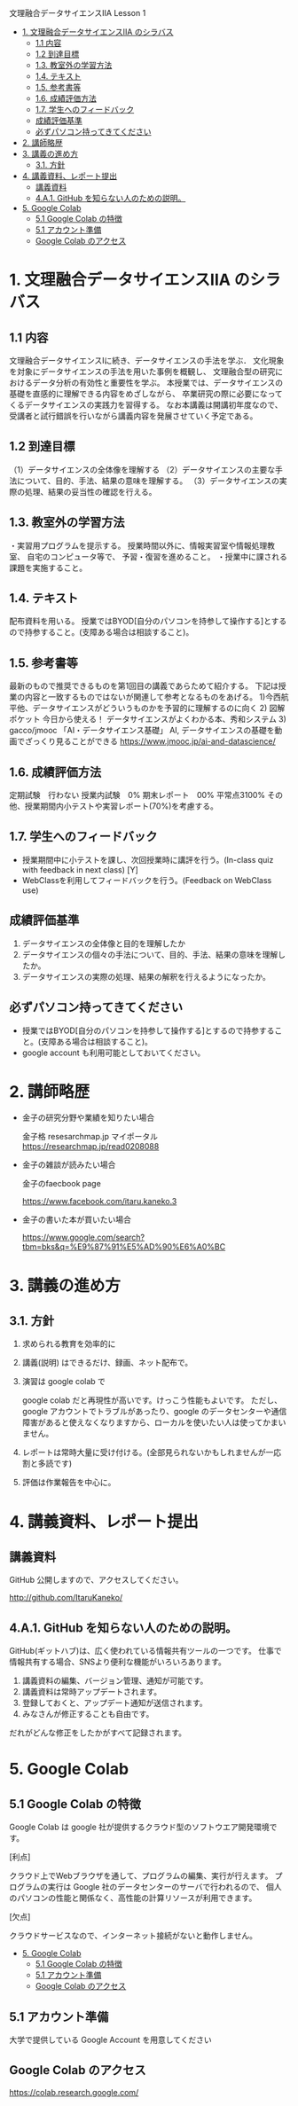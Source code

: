 文理融合データサイエンスIIA Lesson 1

- [1. 文理融合データサイエンスIIA のシラバス](#1-文理融合データサイエンスiia-のシラバス)
  - [1.1 内容](#11-内容)
  - [1.2 到達目標](#12-到達目標)
  - [1.3. 教室外の学習方法](#13-教室外の学習方法)
  - [1.4. テキスト](#14-テキスト)
  - [1.5. 参考書等](#15-参考書等)
  - [1.6. 成績評価方法](#16-成績評価方法)
  - [1.7. 学生へのフィードバック](#17-学生へのフィードバック)
  - [成績評価基準](#成績評価基準)
  - [必ずパソコン持ってきてください](#必ずパソコン持ってきてください)
- [2. 講師略歴](#2-講師略歴)
- [3. 講義の進め方](#3-講義の進め方)
  - [3.1. 方針](#31-方針)
- [4. 講義資料、レポート提出](#4-講義資料レポート提出)
  - [講義資料](#講義資料)
  - [4.A.1. GitHub を知らない人のための説明。](#4a1-github-を知らない人のための説明)
- [5. Google Colab](#5-google-colab)
  - [5.1 Google Colab の特徴](#51-google-colab-の特徴)
  - [5.1 アカウント準備](#51-アカウント準備)
  - [Google Colab のアクセス](#google-colab-のアクセス)



# 1. 文理融合データサイエンスIIA のシラバス
## 1.1 内容
文理融合データサイエンスIに続き、データサイエンスの手法を学ぶ．
文化現象を対象にデータサイエンスの手法を用いた事例を概観し、
文理融合型の研究におけるデータ分析の有効性と重要性を学ぶ。
本授業では、データサイエンスの基礎を直感的に理解できる内容をめざしながら、
卒業研究の際に必要になってくるデータサイエンスの実践力を習得する。
なお本講義は開講初年度なので、
受講者と試行錯誤を行いながら講義内容を発展させていく予定である。

## 1.2 到達目標
（1）データサイエンスの全体像を理解する
（2）データサイエンスの主要な手法について、目的、手法、結果の意味を理解する。
（3）データサイエンスの実際の処理、結果の妥当性の確認を行える。

## 1.3. 教室外の学習方法
・実習用プログラムを提示する。
授業時間以外に、情報実習室や情報処理教室、
自宅のコンピュータ等で、
予習・復習を進めること。
・授業中に課される課題を実施すること。

## 1.4. テキスト
配布資料を用いる。
授業ではBYOD[自分のパソコンを持参して操作する]とするので持参すること。(支障ある場合は相談すること)。

## 1.5. 参考書等
最新のもので推奨できるものを第1回目の講義であらためて紹介する。
下記は授業の内容と一致するものではないが関連して参考となるものをあげる。
1)今西航平他、データサイエンスがどういうものかを予習的に理解するのに向く
2) 図解ポケット 今日から使える！ データサイエンスがよくわかる本、秀和システム
3) gacco/jmooc 「AI・データサイエンス基礎」
AI, データサイエンスの基礎を動画でざっくり見ることができる
https://www.jmooc.jp/ai-and-datascience/


## 1.6. 成績評価方法
定期試験　行わない
授業内試験　0%
期末レポート　00%
平常点3100%
その他、授業期間内小テストや実習レポート(70%)を考慮する。

## 1.7. 学生へのフィードバック
- 授業期間中に小テストを課し、次回授業時に講評を行う。(In-class quiz with feedback in next class) [Y]
- WebClassを利用してフィードバックを行う。(Feedback on WebClass use)

## 成績評価基準
1. データサイエンスの全体像と目的を理解したか
2. データサイエンスの個々の手法について、目的、手法、結果の意味を理解したか。
3. データサイエンスの実際の処理、結果の解釈を行えるようになったか。

## 必ずパソコン持ってきてください

- 授業ではBYOD[自分のパソコンを持参して操作する]とするので持参すること。(支障ある場合は相談すること)。
- google account も利用可能としておいてください。

# 2. 講師略歴

- 金子の研究分野や業績を知りたい場合

  金子格 resesarchmap.jp マイポータル
  https://researchmap.jp/read0208088

- 金子の雑談が読みたい場合

  金子のfaecbook page

  https://www.facebook.com/itaru.kaneko.3

- 金子の書いた本が買いたい場合

  https://www.google.com/search?tbm=bks&q=%E9%87%91%E5%AD%90%E6%A0%BC


# 3. 講義の進め方


## 3.1. 方針

1. 求められる教育を効率的に
2. 講義(説明) はできるだけ、録画、ネット配布で。
3. 演習は google colab で

   google colab だと再現性が高いです。けっこう性能もよいです。
   ただし、google アカウントでトラブルがあったり、google のデータセンターや通信障害があると使えなくなりますから、ローカルを使いたい人は使ってかまいません。
4. レポートは常時大量に受け付ける。(全部見られないかもしれませんが一応割と多読です)
5. 評価は作業報告を中心に。


# 4. 講義資料、レポート提出

## 講義資料

GitHub 公開しますので、アクセスしてください。

http://github.com/ItaruKaneko/



## 4.A.1. GitHub を知らない人のための説明。

GitHub(ギットハブ)は、広く使われている情報共有ツールの一つです。
仕事で情報共有する場合、SNSより便利な機能がいろいろあります。

1. 講義資料の編集、バージョン管理、通知が可能です。
2. 講義資料は常時アップデートされます。
3. 登録しておくと、アップデート通知が送信されます。
4. みなさんが修正することも自由です。

だれがどんな修正をしたかがすべて記録されます。

# 5. Google Colab

## 5.1 Google Colab の特徴

Google Colab は google 社が提供するクラウド型のソフトウエア開発環境です。

[利点]

クラウド上でWebブラウザを通して、プログラムの編集、実行が行えます。
プログラムの実行は Google 社のデータセンターのサーバで行われるので、
個人のパソコンの性能と関係なく、高性能の計算リソースが利用できます。

[欠点]

クラウドサービスなので、インターネット接続がないと動作しません。
- [5. Google Colab](#5-google-colab)
  - [5.1 Google Colab の特徴](#51-google-colab-の特徴)
  - [5.1 アカウント準備](#51-アカウント準備)
  - [Google Colab のアクセス](#google-colab-のアクセス)

## 5.1 アカウント準備

大学で提供している Google Account を用意してください

## Google Colab のアクセス


https://colab.research.google.com/
